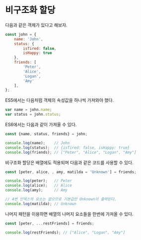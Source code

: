 비구조화 할당
==

다음과 같은 객체가 있다고 해보자.
```js
const john = {
    name: 'John',
    status: {
        isTired: false,
        isHappy: true
    },
    friends: [
        'Peter',
        'Alice',
        'Logan',
        'Amy'
    ],
};
```

ES5에서는 다음처럼 객체의 속성값을 하나씩 가져와야 했다.

```js
var name = john.name;
var status = john.status;
```

ES6에서는 다음과 같이 가져올 수 있다.

```js
const {name, status, friends} = john;

console.log(name);    // John
console.log(status);  // {isTired: false, isHappy: true}
console.log(friends); // ["Peter", "Alice", "Logan", "Amy"]
```

비구조화 할당은 배열에도 적용되며 다음과 같은 코드를 사용할 수 있다.

```js
const [peter, alice, , amy, matilda = 'Unknown'] = friends;

console.log(peter);   // Peter
console.log(alice);   // Alice
console.log(amy);     // Amy

// 4번 인덱스의 요소는 없으므로 기본값인 Unknown이 출력된다.
console.log(matilda); // Unknown
```

나머지 패턴을 이용하면 배열의 나머지 요소들을 한번에 가져올 수 있다.
```js
const [peter, ...restFriends] = friends;

console.log(restFriends); // ["Alice", "Logan", "Amy"]
```